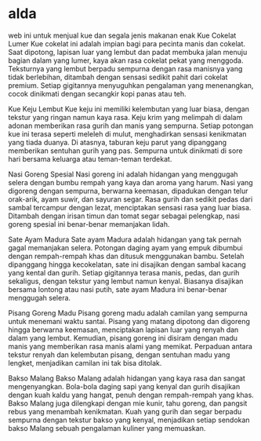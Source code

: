 # alda
web ini untuk menjual kue dan segala jenis makanan enak
Kue Cokelat Lumer Kue cokelat ini adalah impian bagi para pecinta manis dan cokelat. Saat dipotong, lapisan luar yang lembut dan padat membuka jalan menuju bagian dalam yang lumer, kaya akan rasa cokelat pekat yang menggoda. Teksturnya yang lembut berpadu sempurna dengan rasa manisnya yang tidak berlebihan, ditambah dengan sensasi sedikit pahit dari cokelat premium. Setiap gigitannya menyuguhkan pengalaman yang menenangkan, cocok dinikmati dengan secangkir kopi panas atau teh.

Kue Keju Lembut Kue keju ini memiliki kelembutan yang luar biasa, dengan tekstur yang ringan namun kaya rasa. Keju krim yang melimpah di dalam adonan memberikan rasa gurih dan manis yang sempurna. Setiap potongan kue ini terasa seperti meleleh di mulut, menghadirkan sensasi kenikmatan yang tiada duanya. Di atasnya, taburan keju parut yang dipanggang memberikan sentuhan gurih yang pas. Sempurna untuk dinikmati di sore hari bersama keluarga atau teman-teman terdekat.

Nasi Goreng Spesial Nasi goreng ini adalah hidangan yang menggugah selera dengan bumbu rempah yang kaya dan aroma yang harum. Nasi yang digoreng dengan sempurna, berwarna keemasan, dipadukan dengan telur orak-arik, ayam suwir, dan sayuran segar. Rasa gurih dan sedikit pedas dari sambal tercampur dengan lezat, menciptakan sensasi rasa yang luar biasa. Ditambah dengan irisan timun dan tomat segar sebagai pelengkap, nasi goreng spesial ini benar-benar memanjakan lidah.

Sate Ayam Madura Sate ayam Madura adalah hidangan yang tak pernah gagal memanjakan selera. Potongan daging ayam yang empuk dibumbui dengan rempah-rempah khas dan ditusuk menggunakan bambu. Setelah dipanggang hingga kecokelatan, sate ini disajikan dengan sambal kacang yang kental dan gurih. Setiap gigitannya terasa manis, pedas, dan gurih sekaligus, dengan tekstur yang lembut namun kenyal. Biasanya disajikan bersama lontong atau nasi putih, sate ayam Madura ini benar-benar menggugah selera.

Pisang Goreng Madu Pisang goreng madu adalah camilan yang sempurna untuk menemani waktu santai. Pisang yang matang dipotong dan digoreng hingga berwarna keemasan, menciptakan lapisan luar yang renyah dan dalam yang lembut. Kemudian, pisang goreng ini disiram dengan madu manis yang memberikan rasa manis alami yang memikat. Perpaduan antara tekstur renyah dan kelembutan pisang, dengan sentuhan madu yang lengket, menjadikan camilan ini tak bisa ditolak.

Bakso Malang Bakso Malang adalah hidangan yang kaya rasa dan sangat mengenyangkan. Bola-bola daging sapi yang kenyal dan gurih disajikan dengan kuah kaldu yang hangat, penuh dengan rempah-rempah yang khas. Bakso Malang juga dilengkapi dengan mie kunir, tahu goreng, dan pangsit rebus yang menambah kenikmatan. Kuah yang gurih dan segar berpadu sempurna dengan tekstur bakso yang kenyal, menjadikan setiap sendokan bakso Malang sebuah pengalaman kuliner yang memuaskan.
